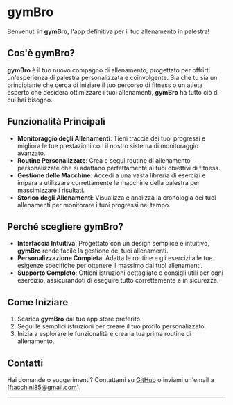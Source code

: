 # gymBro

Benvenuti in **gymBro**, l'app definitiva per il tuo allenamento in palestra!

## Cos'è gymBro?

**gymBro** è il tuo nuovo compagno di allenamento, progettato per offrirti un'esperienza di palestra personalizzata e coinvolgente. Sia che tu sia un principiante che cerca di iniziare il tuo percorso di fitness o un atleta esperto che desidera ottimizzare i tuoi allenamenti, **gymBro** ha tutto ciò di cui hai bisogno.

## Funzionalità Principali

- **Monitoraggio degli Allenamenti**: Tieni traccia dei tuoi progressi e migliora le tue prestazioni con il nostro sistema di monitoraggio avanzato.
- **Routine Personalizzate**: Crea e segui routine di allenamento personalizzate che si adattano perfettamente ai tuoi obiettivi di fitness.
- **Gestione delle Macchine**: Accedi a una vasta libreria di esercizi e impara a utilizzare correttamente le macchine della palestra per massimizzare i risultati.
- **Storico degli Allenamenti**: Visualizza e analizza la cronologia dei tuoi allenamenti per monitorare i tuoi progressi nel tempo.

## Perché scegliere gymBro?

- **Interfaccia Intuitiva**: Progettato con un design semplice e intuitivo, **gymBro** rende facile la gestione dei tuoi allenamenti.
- **Personalizzazione Completa**: Adatta le routine e gli esercizi alle tue esigenze specifiche per ottenere il massimo dai tuoi allenamenti.
- **Supporto Completo**: Ottieni istruzioni dettagliate e consigli utili per ogni esercizio, assicurandoti di eseguire tutto correttamente e in sicurezza.

## Come Iniziare

1. Scarica **gymBro** dal tuo app store preferito.
2. Segui le semplici istruzioni per creare il tuo profilo personalizzato.
3. Inizia a esplorare le funzionalità e crea la tua prima routine di allenamento.

## Contatti

Hai domande o suggerimenti? Contattami su [GitHub](https://github.com/edenazord) o inviami un'email a [ftacchini85@gmail.com].

---

